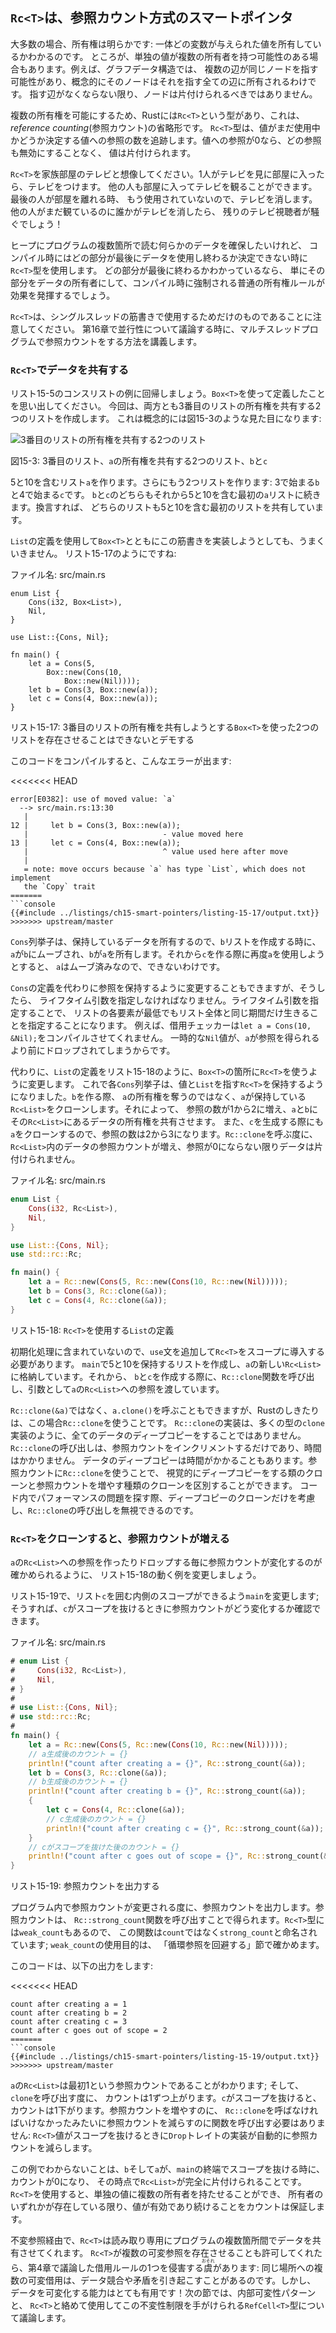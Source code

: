 <!--
## `Rc<T>`, the Reference Counted Smart Pointer
-->

## `Rc<T>`は、参照カウント方式のスマートポインタ

<!--
In the majority of cases, ownership is clear: you know exactly which variable
owns a given value. However, there are cases when a single value might have
multiple owners. For example, in graph data structures, multiple edges might
point to the same node, and that node is conceptually owned by all of the edges
that point to it. A node shouldn’t be cleaned up unless it doesn’t have any
edges pointing to it.
-->

大多数の場合、所有権は明らかです: 一体どの変数が与えられた値を所有しているかわかるのです。
ところが、単独の値が複数の所有者を持つ可能性のある場合もあります。例えば、グラフデータ構造では、
複数の辺が同じノードを指す可能性があり、概念的にそのノードはそれを指す全ての辺に所有されるわけです。
指す辺がなくならない限り、ノードは片付けられるべきではありません。

<!--
To enable multiple ownership, Rust has a type called `Rc<T>`, which is an
abbreviation for *reference counting*. The `Rc<T>` type keeps track of the
number of references to a value which determines whether or not a value is
still in use. If there are zero references to a value, the value can be cleaned
up without any references becoming invalid.
-->

複数の所有権を可能にするため、Rustには`Rc<T>`という型があり、これは、*reference counting*(参照カウント)の省略形です。
`Rc<T>`型は、値がまだ使用中かどうか決定する値への参照の数を追跡します。値への参照が0なら、どの参照も無効にすることなく、
値は片付けられます。

<!--
Imagine `Rc<T>` as a TV in a family room. When one person enters to watch TV,
they turn it on. Others can come into the room and watch the TV. When the last
person leaves the room, they turn off the TV because it’s no longer being used.
If someone turns off the TV while others are still watching it, there would be
uproar from the remaining TV watchers!
-->

`Rc<T>`を家族部屋のテレビと想像してください。1人がテレビを見に部屋に入ったら、テレビをつけます。
他の人も部屋に入ってテレビを観ることができます。最後の人が部屋を離れる時、
もう使用されていないので、テレビを消します。他の人がまだ観ているのに誰かがテレビを消したら、
残りのテレビ視聴者が騒ぐでしょう！

<!--
We use the `Rc<T>` type when we want to allocate some data on the heap for
multiple parts of our program to read and we can’t determine at compile time
which part will finish using the data last. If we knew which part would finish
last, we could just make that part the data’s owner, and the normal ownership
rules enforced at compile time would take effect.
-->

ヒープにプログラムの複数箇所で読む何らかのデータを確保したいけれど、
コンパイル時にはどの部分が最後にデータを使用し終わるか決定できない時に`Rc<T>`型を使用します。
どの部分が最後に終わるかわかっているなら、
単にその部分をデータの所有者にして、コンパイル時に強制される普通の所有権ルールが効果を発揮するでしょう。

<!--
Note that `Rc<T>` is only for use in single-threaded scenarios. When we discuss
concurrency in Chapter 16, we’ll cover how to do reference counting in
multithreaded programs.
-->

`Rc<T>`は、シングルスレッドの筋書きで使用するためだけのものであることに注意してください。
第16章で並行性について議論する時に、マルチスレッドプログラムで参照カウントをする方法を講義します。

<!--
### Using `Rc<T>` to Share Data
-->

### `Rc<T>`でデータを共有する

<!--
Let’s return to our cons list example in Listing 15-5. Recall that we defined
it using `Box<T>`. This time, we’ll create two lists that both share ownership
of a third list. Conceptually, this looks similar to Figure 15-3:
-->

リスト15-5のコンスリストの例に回帰しましょう。`Box<T>`を使って定義したことを思い出してください。
今回は、両方とも3番目のリストの所有権を共有する2つのリストを作成します。
これは概念的には図15-3のような見た目になります:

<!--
<img alt="Two lists that share ownership of a third list" src="img/trpl15-03.svg" class="center" />
-->

<img alt="3番目のリストの所有権を共有する2つのリスト" src="img/trpl15-03.svg" class="center" />

<!--
<span class="caption">Figure 15-3: Two lists, `b` and `c`, sharing ownership of
a third list, `a`</span>
-->

<span class="caption">図15-3: 3番目のリスト、`a`の所有権を共有する2つのリスト、`b`と`c`</span>

<!--
We’ll create list `a` that contains 5 and then 10. Then we’ll make two more
lists: `b` that starts with 3 and `c` that starts with 4. Both `b` and `c`
lists will then continue on to the first `a` list containing 5 and 10. In other
words, both lists will share the first list containing 5 and 10.
-->

5と10を含むリスト`a`を作ります。さらにもう2つリストを作ります: 3で始まる`b`と4で始まる`c`です。
`b`と`c`のどちらもそれから5と10を含む最初の`a`リストに続きます。換言すれば、
どちらのリストも5と10を含む最初のリストを共有しています。

<!--
Trying to implement this scenario using our definition of `List` with `Box<T>`
won’t work, as shown in Listing 15-17:
-->

`List`の定義を使用して`Box<T>`とともにこの筋書きを実装しようとしても、うまくいきません。
リスト15-17のようにですね:

<!--
<span class="filename">Filename: src/main.rs</span>
-->

<span class="filename">ファイル名: src/main.rs</span>

```rust,ignore
enum List {
    Cons(i32, Box<List>),
    Nil,
}

use List::{Cons, Nil};

fn main() {
    let a = Cons(5,
        Box::new(Cons(10,
            Box::new(Nil))));
    let b = Cons(3, Box::new(a));
    let c = Cons(4, Box::new(a));
}
```

<!--
<span class="caption">Listing 15-17: Demonstrating we’re not allowed to have
two lists using `Box<T>` that try to share ownership of a third list</span>
-->

<span class="caption">リスト15-17: 3番目のリストの所有権を共有しようとする`Box<T>`を使った2つのリストを存在させることはできないとデモする</span>

<!--
When we compile this code, we get this error:
-->

このコードをコンパイルすると、こんなエラーが出ます:

<<<<<<< HEAD
```text
error[E0382]: use of moved value: `a`
  --> src/main.rs:13:30
   |
12 |     let b = Cons(3, Box::new(a));
   |                              - value moved here
13 |     let c = Cons(4, Box::new(a));
   |                              ^ value used here after move
   |
   = note: move occurs because `a` has type `List`, which does not implement
   the `Copy` trait
=======
```console
{{#include ../listings/ch15-smart-pointers/listing-15-17/output.txt}}
>>>>>>> upstream/master
```

<!--
The `Cons` variants own the data they hold, so when we create the `b` list, `a`
is moved into `b` and `b` owns `a`. Then, when we try to use `a` again when
creating `c`, we’re not allowed to because `a` has been moved.
-->

`Cons`列挙子は、保持しているデータを所有するので、`b`リストを作成する時に、
`a`が`b`にムーブされ、`b`が`a`を所有します。それから`c`を作る際に再度`a`を使用しようとすると、
`a`はムーブ済みなので、できないわけです。

<!--
We could change the definition of `Cons` to hold references instead, but then
we would have to specify lifetime parameters. By specifying lifetime
parameters, we would be specifying that every element in the list will live at
least as long as the entire list. The borrow checker wouldn’t let us compile
`let a = Cons(10, &Nil);` for example, because the temporary `Nil` value would
be dropped before `a` could take a reference to it.
-->

`Cons`の定義を代わりに参照を保持するように変更することもできますが、そうしたら、
ライフタイム引数を指定しなければなりません。ライフタイム引数を指定することで、
リストの各要素が最低でもリスト全体と同じ期間だけ生きることを指定することになります。
例えば、借用チェッカーは`let a = Cons(10, &Nil);`をコンパイルさせてくれません。
一時的な`Nil`値が、`a`が参照を得られるより前にドロップされてしまうからです。

<!--
Instead, we’ll change our definition of `List` to use `Rc<T>` in place of
`Box<T>`, as shown in Listing 15-18. Each `Cons` variant will now hold a value
and an `Rc<T>` pointing to a `List`. When we create `b`, instead of taking
ownership of `a`, we’ll clone the `Rc<List>` that `a` is holding, thereby
increasing the number of references from one to two and letting `a` and `b`
share ownership of the data in that `Rc<List>`. We’ll also clone `a` when
creating `c`, increasing the number of references from two to three. Every time
we call `Rc::clone`, the reference count to the data within the `Rc<List>` will
increase, and the data won’t be cleaned up unless there are zero references to
it.
-->

代わりに、`List`の定義をリスト15-18のように、`Box<T>`の箇所に`Rc<T>`を使うように変更します。
これで各`Cons`列挙子は、値と`List`を指す`Rc<T>`を保持するようになりました。`b`を作る際、
`a`の所有権を奪うのではなく、`a`が保持している`Rc<List>`をクローンします。それによって、
参照の数が1から2に増え、`a`と`b`にその`Rc<List>`にあるデータの所有権を共有させます。
また、`c`を生成する際にも`a`をクローンするので、参照の数は2から3になります。`Rc::clone`を呼ぶ度に、
`Rc<List>`内のデータの参照カウントが増え、参照が0にならない限りデータは片付けられません。

<!--
<span class="filename">Filename: src/main.rs</span>
-->

<span class="filename">ファイル名: src/main.rs</span>

```rust
enum List {
    Cons(i32, Rc<List>),
    Nil,
}

use List::{Cons, Nil};
use std::rc::Rc;

fn main() {
    let a = Rc::new(Cons(5, Rc::new(Cons(10, Rc::new(Nil)))));
    let b = Cons(3, Rc::clone(&a));
    let c = Cons(4, Rc::clone(&a));
}
```

<!--
<span class="caption">Listing 15-18: A definition of `List` that uses
`Rc<T>`</span>
-->

<span class="caption">リスト15-18: `Rc<T>`を使用する`List`の定義</span>

<!--
We need to add a `use` statement to bring `Rc<T>` into scope because it’s not
in the prelude. In `main`, we create the list holding 5 and 10 and store it in
a new `Rc<List>` in `a`. Then when we create `b` and `c`, we call the
`Rc::clone` function and pass a reference to the `Rc<List>` in `a` as an
argument.
-->

初期化処理に含まれていないので、`use`文を追加して`Rc<T>`をスコープに導入する必要があります。
`main`で5と10を保持するリストを作成し、`a`の新しい`Rc<List>`に格納しています。それから、
`b`と`c`を作成する際に、`Rc::clone`関数を呼び出し、引数として`a`の`Rc<List>`への参照を渡しています。

<!--
We could have called `a.clone()` rather than `Rc::clone(&a)`, but Rust’s
convention is to use `Rc::clone` in this case. The implementation of
`Rc::clone` doesn’t make a deep copy of all the data like most types’
implementations of `clone` do. The call to `Rc::clone` only increments the
reference count, which doesn’t take much time. Deep copies of data can take a
lot of time. By using `Rc::clone` for reference counting, we can visually
distinguish between the deep-copy kinds of clones and the kinds of clones that
increase the reference count. When looking for performance problems in the
code, we only need to consider the deep-copy clones and can disregard calls to
`Rc::clone`.
-->

`Rc::clone(&a)`ではなく、`a.clone()`を呼ぶこともできますが、Rustのしきたりは、この場合`Rc::clone`を使うことです。
`Rc::clone`の実装は、多くの型の`clone`実装のように、全てのデータのディープコピーをすることではありません。
`Rc::clone`の呼び出しは、参照カウントをインクリメントするだけであり、時間はかかりません。
データのディープコピーは時間がかかることもあります。参照カウントに`Rc::clone`を使うことで、
視覚的にディープコピーをする類のクローンと参照カウントを増やす種類のクローンを区別することができます。
コード内でパフォーマンスの問題を探す際、ディープコピーのクローンだけを考慮し、`Rc::clone`の呼び出しを無視できるのです。

<!--
### Cloning an `Rc<T>` Increases the Reference Count
-->

### `Rc<T>`をクローンすると、参照カウントが増える

<!--
Let’s change our working example in Listing 15-18 so we can see the reference
counts changing as we create and drop references to the `Rc<List>` in `a`.
-->

`a`の`Rc<List>`への参照を作ったりドロップする毎に参照カウントが変化するのが確かめられるように、
リスト15-18の動く例を変更しましょう。

<!--
In Listing 15-19, we’ll change `main` so it has an inner scope around list `c`;
then we can see how the reference count changes when `c` goes out of scope.
-->

リスト15-19で、リスト`c`を囲む内側のスコープができるよう`main`を変更します;
そうすれば、`c`がスコープを抜けるときに参照カウントがどう変化するか確認できます。

<!--
<span class="filename">Filename: src/main.rs</span>
-->

<span class="filename">ファイル名: src/main.rs</span>

```rust
# enum List {
#     Cons(i32, Rc<List>),
#     Nil,
# }
#
# use List::{Cons, Nil};
# use std::rc::Rc;
#
fn main() {
    let a = Rc::new(Cons(5, Rc::new(Cons(10, Rc::new(Nil)))));
    // a生成後のカウント = {}
    println!("count after creating a = {}", Rc::strong_count(&a));
    let b = Cons(3, Rc::clone(&a));
    // b生成後のカウント = {}
    println!("count after creating b = {}", Rc::strong_count(&a));
    {
        let c = Cons(4, Rc::clone(&a));
        // c生成後のカウント = {}
        println!("count after creating c = {}", Rc::strong_count(&a));
    }
    // cがスコープを抜けた後のカウント = {}
    println!("count after c goes out of scope = {}", Rc::strong_count(&a));
}
```

<!--
<span class="caption">Listing 15-19: Printing the reference count</span>
-->

<span class="caption">リスト15-19: 参照カウントを出力する</span>

<!--
At each point in the program where the reference count changes, we print the
reference count, which we can get by calling the `Rc::strong_count` function.
This function is named `strong_count` rather than `count` because the `Rc<T>`
type also has a `weak_count`; we’ll see what `weak_count` is used for in the
“Preventing Reference Cycles” section.
-->

プログラム内で参照カウントが変更される度に、参照カウントを出力します。参照カウントは、
`Rc::strong_count`関数を呼び出すことで得られます。`Rc<T>`型には`weak_count`もあるので、
この関数は`count`ではなく`strong_count`と命名されています; `weak_count`の使用目的は、
「循環参照を回避する」節で確かめます。

<!--
This code prints the following:
-->

このコードは、以下の出力をします:

<<<<<<< HEAD
```text
count after creating a = 1
count after creating b = 2
count after creating c = 3
count after c goes out of scope = 2
=======
```console
{{#include ../listings/ch15-smart-pointers/listing-15-19/output.txt}}
>>>>>>> upstream/master
```

<!--
We can see that the `Rc<List>` in `a` has an initial reference count of 1; then
each time we call `clone`, the count goes up by 1. When `c` goes out of scope,
the count goes down by 1. We don’t have to call a function to decrease the
reference count like we have to call `Rc::clone` to increase the reference
count: the implementation of the `Drop` trait decreases the reference count
automatically when an `Rc<T>` value goes out of scope.
-->

`a`の`Rc<List>`は最初1という参照カウントであることがわかります; そして、`clone`を呼び出す度に、
カウントは1ずつ上がります。`c`がスコープを抜けると、カウントは1下がります。参照カウントを増やすのに、
`Rc::clone`を呼ばなければいけなかったみたいに参照カウントを減らすのに関数を呼び出す必要はありません:
`Rc<T>`値がスコープを抜けるときに`Drop`トレイトの実装が自動的に参照カウントを減らします。

<!--
What we can’t see in this example is that when `b` and then `a` go out of scope
at the end of `main`, the count is then 0, and the `Rc<List>` is cleaned up
completely at that point. Using `Rc<T>` allows a single value to have
multiple owners, and the count ensures that the value remains valid as long as
any of the owners still exist.
-->

この例でわからないことは、`b`そして`a`が、`main`の終端でスコープを抜ける時に、カウントが0になり、
その時点で`Rc<List>`が完全に片付けられることです。`Rc<T>`を使用すると、単独の値に複数の所有者を持たせることができ、
所有者のいずれかが存在している限り、値が有効であり続けることをカウントは保証します。

<!--
Via immutable references, `Rc<T>` allows you to share data between multiple
parts of our program for reading only. If `Rc<T>` allowed you to have multiple
mutable references too, you might violate one of the borrowing rules discussed
in Chapter 4: multiple mutable borrows to the same place can cause data races
and inconsistencies. But being able to mutate data is very useful! In the next
section, we’ll discuss the interior mutability pattern and the `RefCell<T>`
type that you can use in conjunction with an `Rc<T>` to work with this
immutability restriction.
-->

不変参照経由で、`Rc<T>`は読み取り専用にプログラムの複数箇所間でデータを共有させてくれます。
`Rc<T>`が複数の可変参照を存在させることも許可してくれたら、第4章で議論した借用ルールの1つを侵害する<ruby>虞<rp>(</rp><rt>おそれ</rt><rp>)</rp></ruby>があります:
同じ場所への複数の可変借用は、データ競合や矛盾を引き起こすことがあるのです。しかし、
データを可変化する能力はとても有用です！次の節では、内部可変性パターンと、
`Rc<T>`と絡めて使用してこの不変性制限を手がけられる`RefCell<T>`型について議論します。

